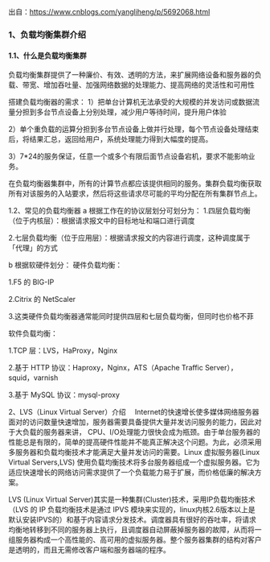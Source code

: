 出自：https://www.cnblogs.com/yangliheng/p/5692068.html
### 1、负载均衡集群介绍
#### 1.1、什么是负载均衡集群
负载均衡集群提供了一种廉价、有效、透明的方法，来扩展网络设备和服务器的负载、带宽、增加吞吐量、加强网络数据的处理能力、提高网络的灵活性和可用性

搭建负载均衡器的需求：
1）把单台计算机无法承受的大规模的并发访问或数据流量分担到多台节点设备上分别处理，减少用户等待时间，提升用户体验

2）单个重负载的运算分担到多台节点设备上做并行处理，每个节点设备处理结束后，将结果汇总，返回给用户，系统处理能力得到大幅度的提高。

3）7*24的服务保证，任意一个或多个有限后面节点设备宕机，要求不能影响业务。

在负载均衡器集群中，所有的计算节点都应该提供相同的服务。集群负载均衡获取所有对该服务的入站要求，然后将这些请求尽可能的平均分配在所有集群节点上。

1.2、常见的负载均衡器
a 根据工作在的协议层划分可划分为：
1.四层负载均衡（位于内核层）：根据请求报文中的目标地址和端口进行调度

2.七层负载均衡（位于应用层）：根据请求报文的内容进行调度，这种调度属于「代理」的方式

b 根据软硬件划分：
硬件负载均衡：

1.F5 的 BIG-IP

2.Citrix 的 NetScaler

3.这类硬件负载均衡器通常能同时提供四层和七层负载均衡，但同时也价格不菲

软件负载均衡：

1.TCP 层：LVS，HaProxy，Nginx

2.基于 HTTP 协议：Haproxy，Nginx，ATS（Apache Traffic Server），squid，varnish

3.基于 MySQL 协议：mysql-proxy

 

2、LVS（Linux Virtual Server）介绍
　Internet的快速增长使多媒体网络服务器面对的访问数量快速增加，服务器需要具备提供大量并发访问服务的能力，因此对于大负载的服务器来讲， CPU、I/O处理能力很快会成为瓶颈。由于单台服务器的性能总是有限的，简单的提高硬件性能并不能真正解决这个问题。为此，必须采用多服务器和负载均衡技术才能满足大量并发访问的需要。Linux 虚拟服务器(Linux Virtual Servers,LVS) 使用负载均衡技术将多台服务器组成一个虚拟服务器。它为适应快速增长的网络访问需求提供了一个负载能力易于扩展，而价格低廉的解决方案。

LVS (Linux Virtual Server)其实是一种集群(Cluster)技术，采用IP负载均衡技术（LVS 的 IP 负载均衡技术是通过 IPVS 模块来实现的，linux内核2.6版本以上是默认安装IPVS的）和基于内容请求分发技术。调度器具有很好的吞吐率，将请求均衡地转移到不同的服务器上执行，且调度器自动屏蔽掉服务器的故障，从而将一组服务器构成一个高性能的、高可用的虚拟服务器。整个服务器集群的结构对客户是透明的，而且无需修改客户端和服务器端的程序。